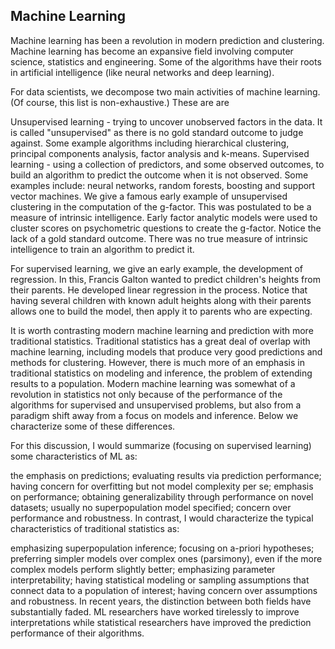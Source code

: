 ## Machine Learning
Machine learning has been a revolution in modern prediction and clustering. Machine learning has become an expansive field involving computer science, statistics and engineering. Some of the algorithms have their roots in artificial intelligence (like neural networks and deep learning).

For data scientists, we decompose two main activities of machine learning. (Of course, this list is non-exhaustive.) These are are

Unsupervised learning - trying to uncover unobserved factors in the data. It is called "unsupervised" as there is no gold standard outcome to judge against. Some example algorithms including hierarchical clustering, principal components analysis, factor analysis and k-means.
Supervised learning - using a collection of predictors, and some observed outcomes, to build an algorithm to predict the outcome when it is not observed. Some examples include: neural networks, random forests, boosting and support vector machines.
We give a famous early example of unsupervised clustering in the computation of the g-factor. This was postulated to be a measure of intrinsic intelligence. Early factor analytic models were used to cluster scores on psychometric questions to create the g-factor. Notice the lack of a gold standard outcome. There was no true measure of intrinsic intelligence to train an algorithm to predict it.

For supervised learning, we give an early example, the development of regression. In this, Francis Galton wanted to predict children's heights from their parents. He developed linear regression in the process. Notice that having several children with known adult heights along with their parents allows one to build the model, then apply it to parents who are expecting.

It is worth contrasting modern machine learning and prediction with more traditional statistics. Traditional statistics has a great deal of overlap with machine learning, including models that produce very good predictions and methods for clustering. However, there is much more of an emphasis in traditional statistics on modeling and inference, the problem of extending results to a population. Modern machine learning was somewhat of a revolution in statistics not only because of the performance of the algorithms for supervised and unsupervised problems, but also from a paradigm shift away from a focus on models and inference. Below we characterize some of these differences.

For this discussion, I would summarize (focusing on supervised learning) some characteristics of ML as:

the emphasis on predictions;
evaluating results via prediction performance;
having concern for overfitting but not model complexity per se;
emphasis on performance;
obtaining generalizability through performance on novel datasets;
usually no superpopulation model specified;
concern over performance and robustness.
In contrast, I would characterize the typical characteristics of traditional statistics as:

emphasizing superpopulation inference;
focusing on a-priori hypotheses;
preferring simpler models over complex ones (parsimony), even if the more complex models perform slightly better;
emphasizing parameter interpretability;
having statistical modeling or sampling assumptions that connect data to a population of interest;
having concern over assumptions and robustness.
In recent years, the distinction between both fields have substantially faded. ML researchers have worked tirelessly to improve interpretations while statistical researchers have improved the prediction performance of their algorithms.
